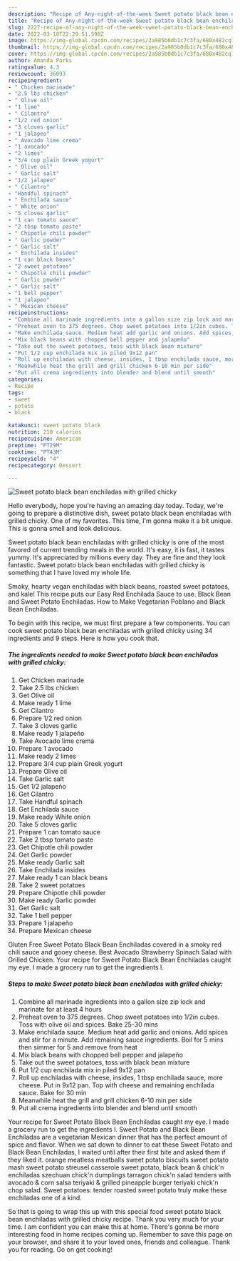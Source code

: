 ```yaml
---
description: "Recipe of Any-night-of-the-week Sweet potato black bean enchiladas with grilled chicky"
title: "Recipe of Any-night-of-the-week Sweet potato black bean enchiladas with grilled chicky"
slug: 2227-recipe-of-any-night-of-the-week-sweet-potato-black-bean-enchiladas-with-grilled-chicky
date: 2022-03-18T22:29:51.598Z
image: https://img-global.cpcdn.com/recipes/2a985b0db1c7c3fa/680x482cq70/sweet-potato-black-bean-enchiladas-with-grilled-chicky-recipe-main-photo.jpg
thumbnail: https://img-global.cpcdn.com/recipes/2a985b0db1c7c3fa/680x482cq70/sweet-potato-black-bean-enchiladas-with-grilled-chicky-recipe-main-photo.jpg
cover: https://img-global.cpcdn.com/recipes/2a985b0db1c7c3fa/680x482cq70/sweet-potato-black-bean-enchiladas-with-grilled-chicky-recipe-main-photo.jpg
author: Amanda Parks
ratingvalue: 4.3
reviewcount: 36093
recipeingredient:
- " Chicken marinade"
- "2.5 lbs chicken"
- " Olive oil"
- "1 lime"
- " Cilantro"
- "1/2 red onion"
- "3 cloves garlic"
- "1 jalapeo"
- " Avocado lime crema"
- "1 avocado"
- "2 limes"
- "3/4 cup plain Greek yogurt"
- " Olive oil"
- " Garlic salt"
- "1/2 jalapeo"
- " Cilantro"
- "Handful spinach"
- " Enchilada sauce"
- " White onion"
- "5 cloves garlic"
- "1 can tomato sauce"
- "2 tbsp tomato paste"
- " Chipotle chili powder"
- " Garlic powder"
- " Garlic salt"
- " Enchilada insides"
- "1 can black beans"
- "2 sweet potatoes"
- " Chipotle chili powder"
- " Garlic powder"
- " Garlic salt"
- "1 bell pepper"
- "1 jalapeo"
- " Mexican cheese"
recipeinstructions:
- "Combine all marinade ingredients into a gallon size zip lock and marinate for at least 4 hours"
- "Preheat oven to 375 degrees. Chop sweet potatoes into 1/2in cubes. Toss with olive oil and spices. Bake 25-30 mins"
- "Make enchilada sauce. Medium heat add garlic and onions. Add spices and stir for a minute. Add remaining sauce ingredients. Boil for 5 mins then simmer for 5 and remove from heat"
- "Mix black beans with chopped bell pepper and jalapeño"
- "Take out the sweet potatoes, toss with black bean mixture"
- "Put 1/2 cup enchilada mix in piled 9x12 pan"
- "Roll up enchiladas with cheese, insides, 1 tbsp enchilada sauce, more cheese. Put in 9x12 pan. Top with cheese and remaining enchilada sauce. Bake for 30 min"
- "Meanwhile heat the grill and grill chicken 6-10 min per side"
- "Put all crema ingredients into blender and blend until smooth"
categories:
- Recipe
tags:
- sweet
- potato
- black

katakunci: sweet potato black 
nutrition: 210 calories
recipecuisine: American
preptime: "PT29M"
cooktime: "PT43M"
recipeyield: "4"
recipecategory: Dessert

---
```



![Sweet potato black bean enchiladas with grilled chicky](https://img-global.cpcdn.com/recipes/2a985b0db1c7c3fa/680x482cq70/sweet-potato-black-bean-enchiladas-with-grilled-chicky-recipe-main-photo.jpg)

Hello everybody, hope you're having an amazing day today. Today, we're going to prepare a distinctive dish, sweet potato black bean enchiladas with grilled chicky. One of my favorites. This time, I'm gonna make it a bit unique. This is gonna smell and look delicious.

Sweet potato black bean enchiladas with grilled chicky is one of the most favored of current trending meals in the world. It's easy, it is fast, it tastes yummy. It's appreciated by millions every day. They are fine and they look fantastic. Sweet potato black bean enchiladas with grilled chicky is something that I have loved my whole life.

Smoky, hearty vegan enchiladas with black beans, roasted sweet potatoes, and kale! This recipe puts our Easy Red Enchilada Sauce to use. Black Bean and Sweet Potato Enchiladas. How to Make Vegetarian Poblano and Black Bean Enchiladas.


To begin with this recipe, we must first prepare a few components. You can cook sweet potato black bean enchiladas with grilled chicky using 34 ingredients and 9 steps. Here is how you cook that.

<!--inarticleads1-->

##### The ingredients needed to make Sweet potato black bean enchiladas with grilled chicky:

1. Get  Chicken marinade
1. Take 2.5 lbs chicken
1. Get  Olive oil
1. Make ready 1 lime
1. Get  Cilantro
1. Prepare 1/2 red onion
1. Take 3 cloves garlic
1. Make ready 1 jalapeño
1. Take  Avocado lime crema
1. Prepare 1 avocado
1. Make ready 2 limes
1. Prepare 3/4 cup plain Greek yogurt
1. Prepare  Olive oil
1. Take  Garlic salt
1. Get 1/2 jalapeño
1. Get  Cilantro
1. Take Handful spinach
1. Get  Enchilada sauce
1. Make ready  White onion
1. Take 5 cloves garlic
1. Prepare 1 can tomato sauce
1. Take 2 tbsp tomato paste
1. Get  Chipotle chili powder
1. Get  Garlic powder
1. Make ready  Garlic salt
1. Take  Enchilada insides
1. Make ready 1 can black beans
1. Take 2 sweet potatoes
1. Prepare  Chipotle chili powder
1. Make ready  Garlic powder
1. Get  Garlic salt
1. Take 1 bell pepper
1. Prepare 1 jalapeño
1. Prepare  Mexican cheese


Gluten Free Sweet Potato Black Bean Enchiladas covered in a smoky red chili sauce and gooey cheese. Best Avocado Strawberry Spinach Salad with Grilled Chicken. Your recipe for Sweet Potato Black Bean Enchiladas caught my eye. I made a grocery run to get the ingredients I. 

<!--inarticleads2-->

##### Steps to make Sweet potato black bean enchiladas with grilled chicky:

1. Combine all marinade ingredients into a gallon size zip lock and marinate for at least 4 hours
1. Preheat oven to 375 degrees. Chop sweet potatoes into 1/2in cubes. Toss with olive oil and spices. Bake 25-30 mins
1. Make enchilada sauce. Medium heat add garlic and onions. Add spices and stir for a minute. Add remaining sauce ingredients. Boil for 5 mins then simmer for 5 and remove from heat
1. Mix black beans with chopped bell pepper and jalapeño
1. Take out the sweet potatoes, toss with black bean mixture
1. Put 1/2 cup enchilada mix in piled 9x12 pan
1. Roll up enchiladas with cheese, insides, 1 tbsp enchilada sauce, more cheese. Put in 9x12 pan. Top with cheese and remaining enchilada sauce. Bake for 30 min
1. Meanwhile heat the grill and grill chicken 6-10 min per side
1. Put all crema ingredients into blender and blend until smooth


Your recipe for Sweet Potato Black Bean Enchiladas caught my eye. I made a grocery run to get the ingredients I. Sweet Potato and Black Bean Enchiladas are a vegetarian Mexican dinner that has the perfect amount of spice and flavor. When we sat down to dinner to eat these Sweet Potato and Black Bean Enchiladas, I waited until after their first bite and asked them if they liked it. orange meatless meatballs sweet potato biscuits sweet potato mash sweet potato streusel casserole sweet potato, black bean &amp; chick&#39;n enchiladas szechuan chick&#39;n dumplings tarragon chick&#39;n salad tenders with avocado &amp; corn salsa teriyaki &amp; grilled pineapple burger teriyaki chick&#39;n chop salad. Sweet potatoes: tender roasted sweet potato truly make these enchiladas one of a kind. 

So that is going to wrap this up with this special food sweet potato black bean enchiladas with grilled chicky recipe. Thank you very much for your time. I am confident you can make this at home. There's gonna be more interesting food in home recipes coming up. Remember to save this page on your browser, and share it to your loved ones, friends and colleague. Thank you for reading. Go on get cooking!
